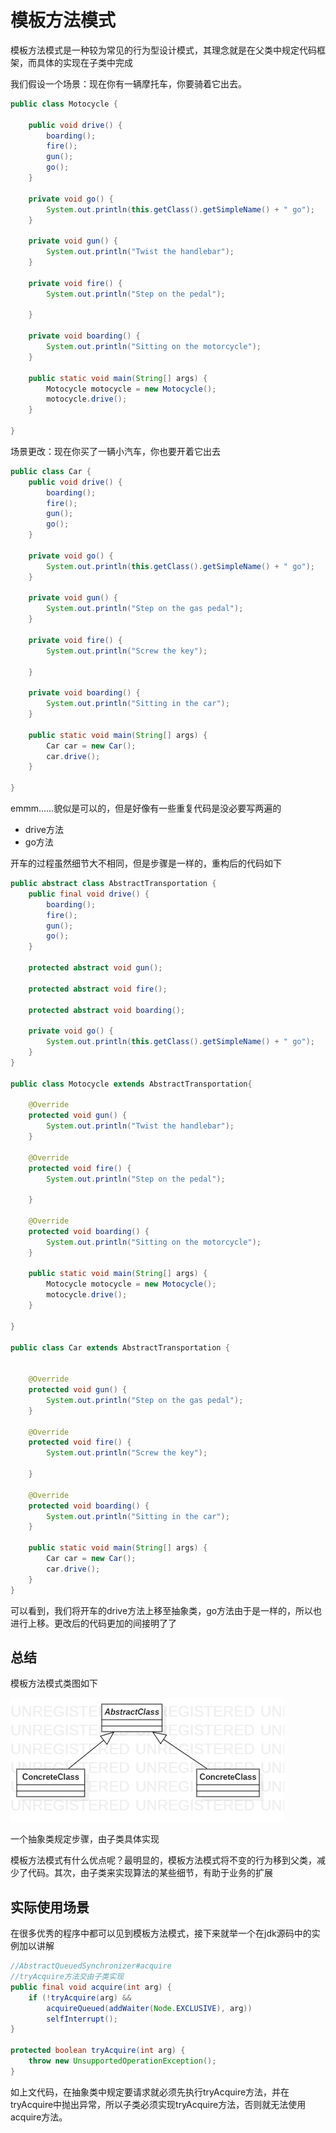 # 模板方法模式

模板方法模式是一种较为常见的行为型设计模式，其理念就是在父类中规定代码框架，而具体的实现在子类中完成

我们假设一个场景：现在你有一辆摩托车，你要骑着它出去。

```java
public class Motocycle {

    public void drive() {
        boarding();
        fire();
        gun();
        go();
    }

    private void go() {
        System.out.println(this.getClass().getSimpleName() + " go");
    }

    private void gun() {
        System.out.println("Twist the handlebar");
    }

    private void fire() {
        System.out.println("Step on the pedal");

    }

    private void boarding() {
        System.out.println("Sitting on the motorcycle");
    }

    public static void main(String[] args) {
        Motocycle motocycle = new Motocycle();
        motocycle.drive();
    }

}
```

场景更改：现在你买了一辆小汽车，你也要开着它出去

```java
public class Car {
    public void drive() {
        boarding();
        fire();
        gun();
        go();
    }

    private void go() {
        System.out.println(this.getClass().getSimpleName() + " go");
    }

    private void gun() {
        System.out.println("Step on the gas pedal");
    }

    private void fire() {
        System.out.println("Screw the key");

    }

    private void boarding() {
        System.out.println("Sitting in the car");
    }

    public static void main(String[] args) {
        Car car = new Car();
        car.drive();
    }
    
}
```

emmm......貌似是可以的，但是好像有一些重复代码是没必要写两遍的

- drive方法
- go方法

开车的过程虽然细节大不相同，但是步骤是一样的，重构后的代码如下

```java
public abstract class AbstractTransportation {
    public final void drive() {
        boarding();
        fire();
        gun();
        go();
    }

    protected abstract void gun();

    protected abstract void fire();

    protected abstract void boarding();

    private void go() {
        System.out.println(this.getClass().getSimpleName() + " go");
    }
}

public class Motocycle extends AbstractTransportation{

    @Override
    protected void gun() {
        System.out.println("Twist the handlebar");
    }

    @Override
    protected void fire() {
        System.out.println("Step on the pedal");

    }

    @Override
    protected void boarding() {
        System.out.println("Sitting on the motorcycle");
    }

    public static void main(String[] args) {
        Motocycle motocycle = new Motocycle();
        motocycle.drive();
    }

}

public class Car extends AbstractTransportation {


    @Override
    protected void gun() {
        System.out.println("Step on the gas pedal");
    }

    @Override
    protected void fire() {
        System.out.println("Screw the key");

    }

    @Override
    protected void boarding() {
        System.out.println("Sitting in the car");
    }

    public static void main(String[] args) {
        Car car = new Car();
        car.drive();
    }
}
```

可以看到，我们将开车的drive方法上移至抽象类，go方法由于是一样的，所以也进行上移。更改后的代码更加的间接明了了
## 总结

模板方法模式类图如下

![](./pic/TM.png)

一个抽象类规定步骤，由子类具体实现

模板方法模式有什么优点呢？最明显的，模板方法模式将不变的行为移到父类，减少了代码。其次，由子类来实现算法的某些细节，有助于业务的扩展

## 实际使用场景

在很多优秀的程序中都可以见到模板方法模式，接下来就举一个在jdk源码中的实例加以讲解

```java
//AbstractQueuedSynchronizer#acquire
//tryAcquire方法交由子类实现
public final void acquire(int arg) {
    if (!tryAcquire(arg) &&
        acquireQueued(addWaiter(Node.EXCLUSIVE), arg))
        selfInterrupt();
}

protected boolean tryAcquire(int arg) {
    throw new UnsupportedOperationException();
}
```

 如上文代码，在抽象类中规定要请求就必须先执行tryAcquire方法，并在tryAcquire中抛出异常，所以子类必须实现tryAcquire方法，否则就无法使用acquire方法。

